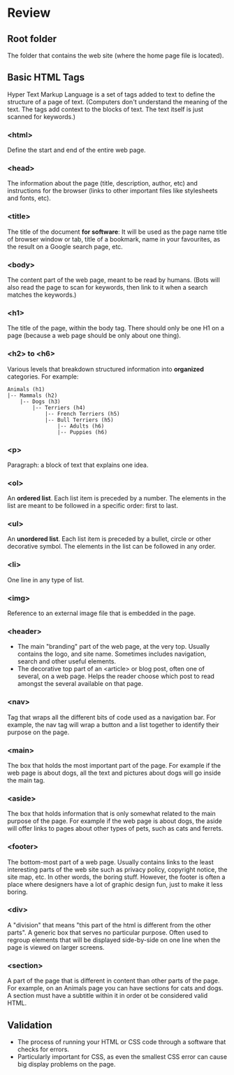 # Review

## Root folder

The folder that contains the web site (where the home page file is located).

## Basic HTML Tags

Hyper Text Markup Language is a set of tags added to text to define the structure of a page of text. (Computers don't understand the meaning of the text. The tags add context to the blocks of text. The text itself is just scanned for keywords.)

### \<html>

Define the start and end of the entire web page.

### \<head>

The information about the page (title, description, author, etc) and instructions for the browser (links to other important files like stylesheets and fonts, etc).

### \<title>

The title of the document **for software**: It will be used as the page name title of browser window or tab, title of a bookmark, name in your favourites, as the result on a Google search page, etc. 

### \<body>

The content part of the web page, meant to be read by humans. (Bots will also read the page to scan for keywords, then link to it when a search matches the keywords.)

### \<h1>

The title of the page, within the body tag. There should only be one H1 on a page (because a web page should be only about one thing).

### \<h2> to \<h6>

Various levels that breakdown structured information into **organized** categories. For example:

    Animals (h1)
    |-- Mammals (h2)
        |-- Dogs (h3)
            |-- Terriers (h4) 
                |-- French Terriers (h5)
                |-- Bull Terriers (h5)
                    |-- Adults (h6)
                    |-- Puppies (h6)

### \<p>

Paragraph: a block of text that explains one idea. 

### \<ol>

An **ordered list**. Each list item is preceded by a number. The elements in the list are meant to be followed in a specific order: first to last.

### \<ul>

An **unordered list**. Each list item is preceded by a bullet, circle or other decorative symbol. The elements in the list can be followed in any order.

### \<li>

One line in any type of list.

### \<img>

Reference to an external image file that is embedded in the page.

### \<header>

- The main "branding" part of the web page, at the very top. Usually contains the logo, and site name. Sometimes includes navigation, search and other useful elements.
- The decorative top part of an \<article> or blog post, often one of several, on a web page. Helps the reader choose which post to read amongst the several available on that page.

### \<nav>

Tag that wraps all the different bits of code used as a navigation bar. For example, the nav tag will wrap a button and a list together to identify their purpose on the page.

### \<main>

The box that holds the most important part of the page. For example if the web page is about dogs, all the text and pictures about dogs will go inside the main tag.


### \<aside>

The box that holds information that is only somewhat related to the main purpose of the page. For example if the web page is about dogs, the aside will offer links to pages about other types of pets, such as cats and ferrets.

### \<footer>

The bottom-most part of a web page. Usually contains links to the least interesting parts of the web site such as privacy policy, copyright notice, the site map, etc. In other words, the boring stuff. However, the footer is often a place where designers have a lot of graphic design fun, just to make it less boring.

### \<div>

A "division" that means "this part of the html is different from the other parts". A generic box that serves no particular purpose. Often used to regroup elements that will be displayed side-by-side on one line when the page is viewed on larger screens.

### \<section>

A part of the page that is different in content than other parts of the page. For example, on an Animals page you can have sections for cats and dogs. A section must have a subtitle within it in order ot be considered valid HTML.

## Validation

- The process of running your HTML or CSS code through a software that checks for errors.
- Particularly important for CSS, as even the smallest CSS error can cause big display problems on the page.